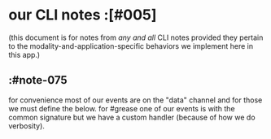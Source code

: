 # our CLI notes :[#005]

(this document is for notes from *any and all* CLI notes provided they
pertain to the modality-and-application-specific behaviors we implement
here in this app.)

## :#note-075

for convenience most of our events are on the "data" channel
and for those we must define the below. for #grease one of
our events is with the common signature but we have a custom
handler (because of how we do verbosity).
